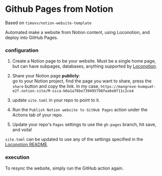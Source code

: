 # Github Pages from Notion

Based on `timovv/notion-website-template`

Automated make a website from Notion content, using Loconotion, and deploy into GitHub Pages.

### configuration

1. Create a Notion page to be your website. Must be a single home page, but can have subpages, databases, anything supported by [Loconotion](https://github.com/leoncvlt/loconotion).

1. Share your Notion page **publicly**:   
go to your Notion project, find the page you want to share, press the `share` button and copy the link. In my case, `https://mangrove-kumquat-e2f.notion.site/M-sica-b0a1a76be739495798fea6e8f11c2ce4`

4. update `site.toml` in your repo to point to it.

5. Run the `Publish Notion website to GitHub Pages` action under the Actions tab of your repo.

6. Update your repo's `Pages` settings to use the `gh-pages` branch, hit save, and voila!

`site.toml` can be updated to use any of the settings specified in the [Loconotion README](https://github.com/leoncvlt/loconotion/blob/master/README.md).

### execution

To resync the website, simply run the GitHub action again. 
